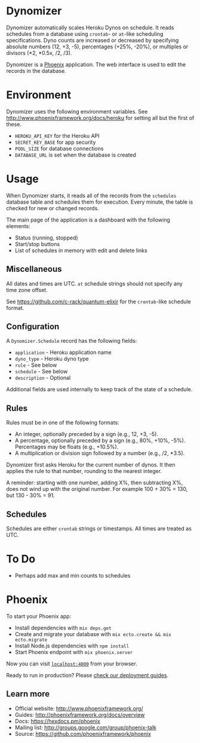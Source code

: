 # Dynomizer

Dynomizer automatically scales Heroku Dynos on schedule. It reads schedules
from a database using `crontab`- or `at`-like scheduling specifications.
Dyno counts are increased or decreased by specifying absolute numbers (12,
+3, -5), percentages (+25%, -20%), or multiples or divisors (*2, *0.5x, /2,
/3).

Dynomizer is a [Phoenix](http://www.phoenixframework.org/) application. The
web interface is used to edit the records in the database.

# Environment

Dynomizer uses the following environment variables. See
http://www.phoenixframework.org/docs/heroku for setting all but the first of
these.

- `HEROKU_API_KEY` for the Heroku API
- `SECRET_KEY_BASE` for app security
- `POOL_SIZE` for database connections
- `DATABASE_URL` is set when the database is created

# Usage

When Dynomizer starts, it reads all of the records from the `schedules`
database table and schedules them for execution. Every minute, the table is
checked for new or changed records.

The main page of the application is a dashboard with the following elements:
- Status (running, stopped)
- Start/stop buttons
- List of schedules in memory with edit and delete links

## Miscellaneous

All dates and times are UTC. `at` schedule strings should not specify any
time zone offset.

See https://github.com/c-rack/quantum-elixir for the `crontab`-like schedule
format.

## Configuration

A `Dynomizer.Schedule` record has the following fields:

- `application` - Heroku application name
- `dyno_type` - Heroku dyno type
- `rule` - See below
- `schedule` - See below
- `description` - Optional

Additional fields are used internally to keep track of the state of a
schedule.

## Rules

Rules must be in one of the following formats:

- An integer, optionally preceded by a sign (e.g., 12, +3, -5).
- A percentage, optionally preceded by a sign (e.g., 80%, +10%, -5%).
  Percentages may be floats (e.g., +10.5%).
- A multiplication or division sign followed by a number (e.g., /2, *3.5).

Dynomizer first asks Heroku for the current number of dynos. It then applies
the rule to that number, rounding to the nearest integer.

A reminder: starting with one number, adding X%, then subtracting X%, does
not wind up with the original number. For example 100 + 30% = 130, but 130 -
30% = 91.

## Schedules

Schedules are either `crontab` strings or timestamps. All times are treated
as UTC.

# To Do

- Perhaps add max and min counts to schedules

# Phoenix

To start your Phoenix app:

  * Install dependencies with `mix deps.get`
  * Create and migrate your database with `mix ecto.create && mix ecto.migrate`
  * Install Node.js dependencies with `npm install`
  * Start Phoenix endpoint with `mix phoenix.server`

Now you can visit [`localhost:4000`](http://localhost:4000) from your browser.

Ready to run in production? Please [check our deployment guides](http://www.phoenixframework.org/docs/deployment).

## Learn more

  * Official website: http://www.phoenixframework.org/
  * Guides: http://phoenixframework.org/docs/overview
  * Docs: https://hexdocs.pm/phoenix
  * Mailing list: http://groups.google.com/group/phoenix-talk
  * Source: https://github.com/phoenixframework/phoenix
